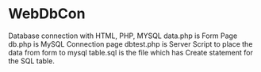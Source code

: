 # WebDbCon
Database connection with HTML, PHP, MYSQL
data.php is Form Page
db.php is MySQL Connection page
dbtest.php is Server Script to place the data from form to mysql
table.sql is the file which has Create statement for the SQL table.

